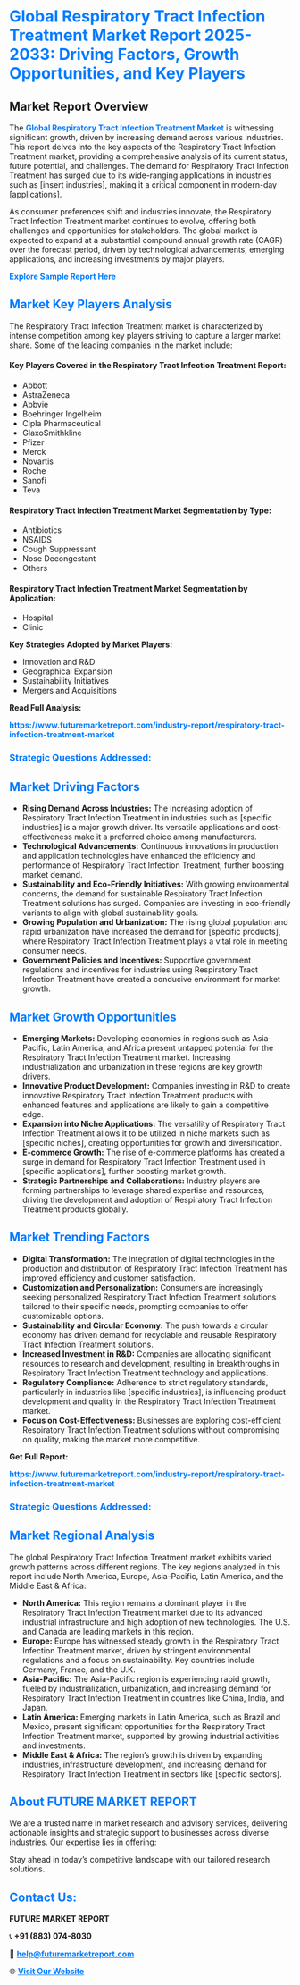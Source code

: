 <h1 style="color: #007BFF;">Global Respiratory Tract Infection Treatment Market Report 2025-2033: Driving Factors, Growth Opportunities, and Key Players</h1>

<section id="overview">
<h2>Market Report Overview</h2>
<p>The <a href="https://www.futuremarketreport.com/industry-report/respiratory-tract-infection-treatment-market" style="color: #007BFF; text-decoration: none;"><strong>Global Respiratory Tract Infection Treatment Market</strong></a> is witnessing significant growth, driven by increasing demand across various industries. This report delves into the key aspects of the Respiratory Tract Infection Treatment market, providing a comprehensive analysis of its current status, future potential, and challenges. The demand for Respiratory Tract Infection Treatment has surged due to its wide-ranging applications in industries such as [insert industries], making it a critical component in modern-day [applications].</p>
<p>As consumer preferences shift and industries innovate, the Respiratory Tract Infection Treatment market continues to evolve, offering both challenges and opportunities for stakeholders. The global market is expected to expand at a substantial compound annual growth rate (CAGR) over the forecast period, driven by technological advancements, emerging applications, and increasing investments by major players.</p>
</section>

<section id="overview">
<p><a href="https://www.futuremarketreport.com/request-sample/reportId=55821" style="color: #007BFF; text-decoration: none;"><strong>Explore Sample Report Here</strong></a></p>
</section>

<section id="key-players">
<h2 style="color: #007BFF;">Market Key Players Analysis</h2>
<p>The Respiratory Tract Infection Treatment market is characterized by intense competition among key players striving to capture a larger market share. Some of the leading companies in the market include:</p>
<h4>Key Players Covered in the Respiratory Tract Infection Treatment Report:</h4>
<ul><li>Abbott</li><li>AstraZeneca</li><li>Abbvie</li><li>Boehringer Ingelheim</li><li>Cipla Pharmaceutical</li><li>GlaxoSmithkline</li><li>Pfizer</li><li>Merck</li><li>Novartis</li><li>Roche</li><li>Sanofi</li><li>Teva</li></ul>
<h4>Respiratory Tract Infection Treatment Market Segmentation by Type:</h4>
<ul><li>Antibiotics</li><li>NSAIDS</li><li>Cough Suppressant</li><li>Nose Decongestant</li><li>Others</li></ul>

<h4>Respiratory Tract Infection Treatment Market Segmentation by Application:</h4>
<ul><li>Hospital</li><li>Clinic</li></ul>
<p><strong>Key Strategies Adopted by Market Players:</strong></p>
<ul>
<li>Innovation and R&D</li>
<li>Geographical Expansion</li>
<li>Sustainability Initiatives</li>
<li>Mergers and Acquisitions</li>
</ul>
</section>

<section>
<p><strong>Read Full Analysis: </strong></p><a href="https://www.futuremarketreport.com/industry-report/respiratory-tract-infection-treatment-market" style="color: #007BFF; text-decoration: none;"><strong>https://www.futuremarketreport.com/industry-report/respiratory-tract-infection-treatment-market</strong></a>
<h3 style="color: #007BFF;">Strategic Questions Addressed:</h3>
</section>

<section id="driving-factors">
<h2 style="color: #007BFF;">Market Driving Factors</h2>
<ul>
<li><strong>Rising Demand Across Industries:</strong> The increasing adoption of Respiratory Tract Infection Treatment in industries such as [specific industries] is a major growth driver. Its versatile applications and cost-effectiveness make it a preferred choice among manufacturers.</li>
<li><strong>Technological Advancements:</strong> Continuous innovations in production and application technologies have enhanced the efficiency and performance of Respiratory Tract Infection Treatment, further boosting market demand.</li>
<li><strong>Sustainability and Eco-Friendly Initiatives:</strong> With growing environmental concerns, the demand for sustainable Respiratory Tract Infection Treatment solutions has surged. Companies are investing in eco-friendly variants to align with global sustainability goals.</li>
<li><strong>Growing Population and Urbanization:</strong> The rising global population and rapid urbanization have increased the demand for [specific products], where Respiratory Tract Infection Treatment plays a vital role in meeting consumer needs.</li>
<li><strong>Government Policies and Incentives:</strong> Supportive government regulations and incentives for industries using Respiratory Tract Infection Treatment have created a conducive environment for market growth.</li>
</ul>
</section>

<section id="growth-opportunities">
<h2 style="color: #007BFF;">Market Growth Opportunities</h2>
<ul>
<li><strong>Emerging Markets:</strong> Developing economies in regions such as Asia-Pacific, Latin America, and Africa present untapped potential for the Respiratory Tract Infection Treatment market. Increasing industrialization and urbanization in these regions are key growth drivers.</li>
<li><strong>Innovative Product Development:</strong> Companies investing in R&D to create innovative Respiratory Tract Infection Treatment products with enhanced features and applications are likely to gain a competitive edge.</li>
<li><strong>Expansion into Niche Applications:</strong> The versatility of Respiratory Tract Infection Treatment allows it to be utilized in niche markets such as [specific niches], creating opportunities for growth and diversification.</li>
<li><strong>E-commerce Growth:</strong> The rise of e-commerce platforms has created a surge in demand for Respiratory Tract Infection Treatment used in [specific applications], further boosting market growth.</li>
<li><strong>Strategic Partnerships and Collaborations:</strong> Industry players are forming partnerships to leverage shared expertise and resources, driving the development and adoption of Respiratory Tract Infection Treatment products globally.</li>
</ul>
</section>

<section id="trending-factors">
<h2 style="color: #007BFF;">Market Trending Factors</h2>
<ul>
<li><strong>Digital Transformation:</strong> The integration of digital technologies in the production and distribution of Respiratory Tract Infection Treatment has improved efficiency and customer satisfaction.</li>
<li><strong>Customization and Personalization:</strong> Consumers are increasingly seeking personalized Respiratory Tract Infection Treatment solutions tailored to their specific needs, prompting companies to offer customizable options.</li>
<li><strong>Sustainability and Circular Economy:</strong> The push towards a circular economy has driven demand for recyclable and reusable Respiratory Tract Infection Treatment solutions.</li>
<li><strong>Increased Investment in R&D:</strong> Companies are allocating significant resources to research and development, resulting in breakthroughs in Respiratory Tract Infection Treatment technology and applications.</li>
<li><strong>Regulatory Compliance:</strong> Adherence to strict regulatory standards, particularly in industries like [specific industries], is influencing product development and quality in the Respiratory Tract Infection Treatment market.</li>
<li><strong>Focus on Cost-Effectiveness:</strong> Businesses are exploring cost-efficient Respiratory Tract Infection Treatment solutions without compromising on quality, making the market more competitive.</li>
</ul>
</section>

<section>
<p><strong>Get Full Report: </strong></p><a href="https://www.futuremarketreport.com/industry-report/respiratory-tract-infection-treatment-market" style="color: #007BFF; text-decoration: none;"><strong>https://www.futuremarketreport.com/industry-report/respiratory-tract-infection-treatment-market</strong></a>
<h3 style="color: #007BFF;">Strategic Questions Addressed:</h3>
</section>


<section id="regional-analysis">
<h2 style="color: #007BFF;">Market Regional Analysis</h2>
<p>The global Respiratory Tract Infection Treatment market exhibits varied growth patterns across different regions. The key regions analyzed in this report include North America, Europe, Asia-Pacific, Latin America, and the Middle East & Africa:</p>
<ul>
<li><strong>North America:</strong> This region remains a dominant player in the Respiratory Tract Infection Treatment market due to its advanced industrial infrastructure and high adoption of new technologies. The U.S. and Canada are leading markets in this region.</li>
<li><strong>Europe:</strong> Europe has witnessed steady growth in the Respiratory Tract Infection Treatment market, driven by stringent environmental regulations and a focus on sustainability. Key countries include Germany, France, and the U.K.</li>
<li><strong>Asia-Pacific:</strong> The Asia-Pacific region is experiencing rapid growth, fueled by industrialization, urbanization, and increasing demand for Respiratory Tract Infection Treatment in countries like China, India, and Japan.</li>
<li><strong>Latin America:</strong> Emerging markets in Latin America, such as Brazil and Mexico, present significant opportunities for the Respiratory Tract Infection Treatment market, supported by growing industrial activities and investments.</li>
<li><strong>Middle East & Africa:</strong> The region’s growth is driven by expanding industries, infrastructure development, and increasing demand for Respiratory Tract Infection Treatment in sectors like [specific sectors].</li>
</ul>
</section>

<footer>
<h2 style="color: #007BFF;">About FUTURE MARKET REPORT</h2>
<p>We are a trusted name in market research and advisory services, delivering actionable insights and strategic support to businesses across diverse industries. Our expertise lies in offering:</p>

<p>Stay ahead in today’s competitive landscape with our tailored research solutions.</p>

<h2 style="color: #007BFF;">Contact Us:</h2>
<p><strong>FUTURE MARKET REPORT</strong></p>
<p>📞 <strong>+91 (883) 074-8030</strong></p>
<p>📧 <strong><a href="mailto:help@futuremarketreport.com" style="color: #007BFF;">help@futuremarketreport.com</a></strong></p>
<p>🌐 <strong><a href="https://www.futuremarketreport.com/" style="color: #007BFF;">Visit Our Website</a></strong></p>
</footer>